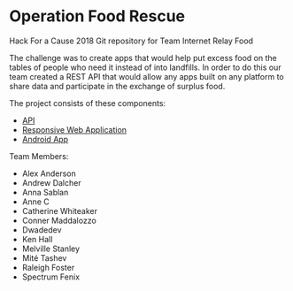 # Operation Food Rescue

Hack For a Cause 2018 Git repository for Team Internet Relay Food

The challenge was to create apps that would help put excess food on the tables of people who need it instead of into landfills.  In order to do this our team created a REST API that would allow any apps built on any platform to share data and participate in the exchange of surplus food.

The project consists of these components:
* [API](api/node)
* [Responsive Web Application](responsive-site)
* [Android App](android)

Team Members:
* Alex Anderson
* Andrew Dalcher
* Anna Sablan
* Anne C
* Catherine Whiteaker
* Conner Maddalozzo
* Dwadedev
* Ken Hall
* Melville Stanley
* Mité Tashev
* Raleigh Foster
* Spectrum Fenix
